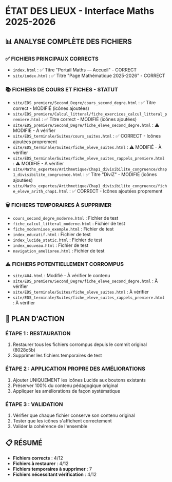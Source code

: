 # ÉTAT DES LIEUX - Interface Maths 2025-2026

## 📊 ANALYSE COMPLÈTE DES FICHIERS

### ✅ FICHIERS PRINCIPAUX CORRECTS

- `index.html` : ✅ Titre "Portail Maths — Accueil" - CORRECT
- `site/index.html` : ✅ Titre "Page Mathématique 2025-2026" - CORRECT

### 📚 FICHIERS DE COURS ET FICHES - STATUT

- `site/EDS_premiere/Second_Degre/cours_second_degre.html` : ✅ Titre correct - MODIFIÉ (icônes ajoutées)
- `site/EDS_premiere/Calcul_litteral/fiche_exercices_calcul_litteral_premiere.html` : ✅ Titre correct - MODIFIÉ (icônes ajoutées)
- `site/EDS_premiere/Second_Degre/fiche_eleve_second_degre.html` : ⚠️ MODIFIÉ - À vérifier
- `site/EDS_terminale/Suites/cours_suites.html` : ✅ CORRECT - Icônes ajoutées proprement
- `site/EDS_terminale/Suites/fiche_eleve_suites.html` : ⚠️ MODIFIÉ - À vérifier
- `site/EDS_terminale/Suites/fiche_eleve_suites_rappels_premiere.html` : ⚠️ MODIFIÉ - À vérifier
- `site/Maths_expertes/Arithmetique/Chap1_divisibilite_congruence/chap1_divisibilite_congruence.html` : ✅ Titre "DiviZ" - MODIFIÉ (icônes ajoutées)
- `site/Maths_expertes/Arithmetique/Chap1_divisibilite_congruence/fiche_eleve_arith_chap1.html` : ✅ CORRECT - Icônes ajoutées proprement

### 🗑️ FICHIERS TEMPORAIRES À SUPPRIMER

- `cours_second_degre_moderne.html` : Fichier de test
- `fiche_calcul_litteral_moderne.html` : Fichier de test
- `fiche_modernisee_exemple.html` : Fichier de test
- `index_educatif.html` : Fichier de test
- `index_lucide_static.html` : Fichier de test
- `index_nouveau.html` : Fichier de test
- `navigation_amelioree.html` : Fichier de test

### ⚠️ FICHIERS POTENTIELLEMENT CORROMPUS

- `site/404.html` : Modifié - À vérifier le contenu
- `site/EDS_premiere/Second_Degre/fiche_eleve_second_degre.html` : À vérifier
- `site/EDS_terminale/Suites/fiche_eleve_suites.html` : À vérifier
- `site/EDS_terminale/Suites/fiche_eleve_suites_rappels_premiere.html` : À vérifier

## 🎯 PLAN D'ACTION

### ÉTAPE 1 : RESTAURATION

1. Restaurer tous les fichiers corrompus depuis le commit original (8028c5b)
2. Supprimer les fichiers temporaires de test

### ÉTAPE 2 : APPLICATION PROPRE DES AMÉLIORATIONS

1. Ajouter UNIQUEMENT les icônes Lucide aux boutons existants
2. Préserver 100% du contenu pédagogique original
3. Appliquer les améliorations de façon systématique

### ÉTAPE 3 : VALIDATION

1. Vérifier que chaque fichier conserve son contenu original
2. Tester que les icônes s'affichent correctement
3. Valider la cohérence de l'ensemble

## 📋 RÉSUMÉ

- **Fichiers corrects** : 4/12
- **Fichiers à restaurer** : 4/12
- **Fichiers temporaires à supprimer** : 7
- **Fichiers nécessitant vérification** : 4/12
